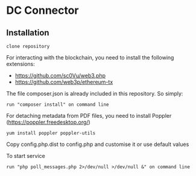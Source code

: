 # DC Connector #

## Installation ##

`clone repository`

For interacting with the blockchain, you need to install the following extensions:
  * https://github.com/sc0Vu/web3.php
  * https://github.com/web3p/ethereum-tx
  
The file composer.json is already included in this repository. So simply:

`run "composer install" on command line`

For detaching metadata from PDF files, you need to install Poppler (https://poppler.freedesktop.org/)

`yum install poppler poppler-utils`

Copy config.php.dist to config.php and customise it or use default values

To start service

`run "php poll_messages.php 2>/dev/null >/dev/null &" on command line`
